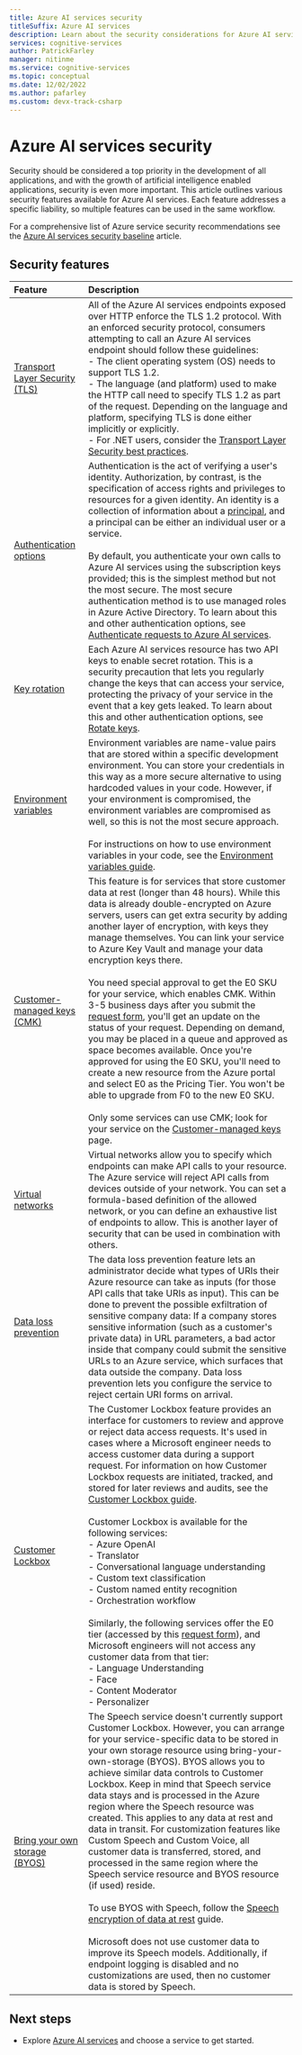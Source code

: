 ```yaml
---
title: Azure AI services security
titleSuffix: Azure AI services
description: Learn about the security considerations for Azure AI services usage.
services: cognitive-services
author: PatrickFarley
manager: nitinme
ms.service: cognitive-services
ms.topic: conceptual
ms.date: 12/02/2022
ms.author: pafarley
ms.custom: devx-track-csharp
---
```


# Azure AI services security

Security should be considered a top priority in the development of all applications, and with the growth of artificial intelligence enabled applications, security is even more important. This article outlines various security features available for Azure AI services. Each feature addresses a specific liability, so multiple features can be used in the same workflow.

For a comprehensive list of Azure service security recommendations see the [Azure AI services security baseline](/security/benchmark/azure/baselines/cognitive-services-security-baseline?toc=%2Fazure%2Fcognitive-services%2FTOC.json) article.

## Security features

|Feature | Description |
|:---|:---|
| [Transport Layer Security (TLS)](/dotnet/framework/network-programming/tls) | All of the Azure AI services endpoints exposed over HTTP enforce the TLS 1.2 protocol. With an enforced security protocol, consumers attempting to call an Azure AI services endpoint should follow these guidelines: </br>- The client operating system (OS) needs to support TLS 1.2.</br>- The language (and platform) used to make the HTTP call need to specify TLS 1.2 as part of the request. Depending on the language and platform, specifying TLS is done either implicitly or explicitly.</br>- For .NET users, consider the [Transport Layer Security best practices](/dotnet/framework/network-programming/tls). |
| [Authentication options](./authentication.md)| Authentication is the act of verifying a user's identity. Authorization, by contrast, is the specification of access rights and privileges to resources for a given identity. An identity is a collection of information about a <a href="https://en.wikipedia.org/wiki/Principal_(computer_security)" target="_blank">principal</a>, and a principal can be either an individual user or a service.</br></br>By default, you authenticate your own calls to Azure AI services using the subscription keys provided; this is the simplest method but not the most secure. The most secure authentication method is to use managed roles in Azure Active Directory. To learn about this and other authentication options, see [Authenticate requests to Azure AI services](./authentication.md). |
| [Key rotation](./authentication.md)| Each Azure AI services resource has two API keys to enable secret rotation. This is a security precaution that lets you regularly change the keys that can access your service, protecting the privacy of your service in the event that a key gets leaked. To learn about this and other authentication options, see [Rotate keys](./rotate-keys.md). |
| [Environment variables](cognitive-services-environment-variables.md) | Environment variables are name-value pairs that are stored within a specific development environment. You can store your credentials in this way as a more secure alternative to using hardcoded values in your code. However, if your environment is compromised, the environment variables are compromised as well, so this is not the most secure approach.</br></br> For instructions on how to use environment variables in your code, see the [Environment variables guide](cognitive-services-environment-variables.md). |
| [Customer-managed keys (CMK)](./encryption/cognitive-services-encryption-keys-portal.md) | This feature is for services that store customer data at rest (longer than 48 hours). While this data is already double-encrypted on Azure servers, users can get extra security by adding another layer of encryption, with keys they manage themselves. You can link your service to Azure Key Vault and manage your data encryption keys there. </br></br>You need special approval to get the E0 SKU for your service, which enables CMK. Within 3-5 business days after you submit the [request form](https://aka.ms/cogsvc-cmk), you'll get an update on the status of your request. Depending on demand, you may be placed in a queue and approved as space becomes available. Once you're approved for using the E0 SKU, you'll need to create a new resource from the Azure portal and select E0 as the Pricing Tier. You won't be able to upgrade from F0 to the new E0 SKU. </br></br>Only some services can use CMK; look for your service on the [Customer-managed keys](./encryption/cognitive-services-encryption-keys-portal.md) page.|
| [Virtual networks](./cognitive-services-virtual-networks.md) | Virtual networks allow you to specify which endpoints can make API calls to your resource. The Azure service will reject API calls from devices outside of your network. You can set a formula-based definition of the allowed network, or you can define an exhaustive list of endpoints to allow. This is another layer of security that can be used in combination with others. |
| [Data loss prevention](./cognitive-services-data-loss-prevention.md) | The data loss prevention feature lets an administrator decide what types of URIs their Azure resource can take as inputs (for those API calls that take URIs as input). This can be done to prevent the possible exfiltration of sensitive company data: If a company stores sensitive information (such as a customer's private data) in URL parameters, a bad actor inside that company could submit the sensitive URLs to an Azure service, which surfaces that data outside the company. Data loss prevention lets you configure the service to reject certain URI forms on arrival.|
| [Customer Lockbox](../security/fundamentals/customer-lockbox-overview.md) |The Customer Lockbox feature provides an interface for customers to review and approve or reject data access requests. It's used in cases where a Microsoft engineer needs to access customer data during a support request. For information on how Customer Lockbox requests are initiated, tracked, and stored for later reviews and audits, see the [Customer Lockbox guide](../security/fundamentals/customer-lockbox-overview.md).</br></br>Customer Lockbox is available for the following services:</br>- Azure OpenAI</br>- Translator</br>- Conversational language understanding</br>- Custom text classification</br>- Custom named entity recognition</br>- Orchestration workflow</br></br> Similarly, the following services offer the E0 tier (accessed by this [request form](https://aka.ms/cogsvc-cmk)), and Microsoft engineers will not access any customer data from that tier:</br>- Language Understanding</br>- Face</br>- Content Moderator</br>- Personalizer|
| [Bring your own storage (BYOS)](./speech-service/speech-encryption-of-data-at-rest.md)| The Speech service doesn't currently support Customer Lockbox. However, you can arrange for your service-specific data to be stored in your own storage resource using bring-your-own-storage (BYOS). BYOS allows you to achieve similar data controls to Customer Lockbox. Keep in mind that Speech service data stays and is processed in the Azure region where the Speech resource was created. This applies to any data at rest and data in transit. For customization features like Custom Speech and Custom Voice, all customer data is transferred, stored, and processed in the same region where the Speech service resource and BYOS resource (if used) reside. </br></br>To use BYOS with Speech, follow the [Speech encryption of data at rest](./speech-service/speech-encryption-of-data-at-rest.md) guide.</br></br> Microsoft does not use customer data to improve its Speech models. Additionally, if endpoint logging is disabled and no customizations are used, then no customer data is stored by Speech. |

## Next steps

* Explore [Azure AI services](./what-are-ai-services.md) and choose a service to get started.
